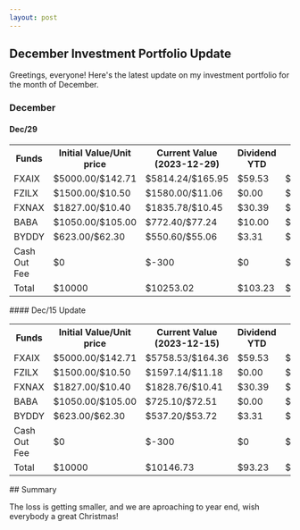 ```yaml
---
layout: post
---
```


## December Investment Portfolio Update

Greetings, everyone! Here's the latest update on my investment portfolio for the month of December.


### December

#### Dec/29 
<table style="width:100%">
  <tr>
    <th> Funds </th>
    <th> Initial Value/Unit price </th>
    <th> Current Value (2023-12-29) </th>
    <th> Dividend YTD </th>
    <th> Gain </th>
  </tr>
  <tr>
    <td> FXAIX </td>
    <td> $5000.00/$142.71 </td>
    <td> $5814.24/$165.95 </td>
    <td> $59.53 </td>
    <td> $873.76 </td>
  </tr>
  <tr>
    <td> FZILX </td>
    <td> $1500.00/$10.50 </td>
    <td> $1580.00/$11.06 </td>
    <td> $0.00 </td>
    <td> $80.00 </td>
  </tr>
  <tr>
    <td> FXNAX </td>
    <td> $1827.00/$10.40 </td>
    <td> $1835.78/$10.45 </td>
    <td> $30.39 </td>
    <td> $39.18 </td>
  </tr>
  <tr>
    <td> BABA </td>
    <td> $1050.00/$105.00 </td>
    <td> $772.40/$77.24 </td>
    <td> $10.00 </td>
    <td> $-267.60 </td>
  </tr>
  <tr>
    <td> BYDDY </td>
    <td> $623.00/$62.30 </td>
    <td> $550.60/$55.06 </td>
    <td> $3.31 </td>
    <td> $-69.09 </td>
  </tr>
  <tr>
    <td> Cash Out Fee </td>
    <td> $0 </td>
    <td> $-300 </td>
    <td> $0 </td>
    <td> $-300 </td>
  </tr>
  <tr>
    <td> Total </td>
    <td> $10000 </td>
    <td> $10253.02 </td>
    <td> $103.23 </td>
    <td> $56.25 </td>
  </tr>
</table>
#### Dec/15 Update
 
<table style="width:100%">
  <tr>
    <th> Funds </th>
    <th> Initial Value/Unit price </th>
    <th> Current Value (2023-12-15) </th>
    <th> Dividend YTD </th>
    <th> Gain </th>
  </tr>
  <tr>
    <td> FXAIX </td>
    <td> $5000.00/$142.71 </td>
    <td> $5758.53/$164.36 </td>
    <td> $59.53 </td>
    <td> $818.06 </td>
  </tr>
  <tr>
    <td> FZILX </td>
    <td> $1500.00/$10.50 </td>
    <td> $1597.14/$11.18 </td>
    <td> $0.00 </td>
    <td> $97.14 </td>
  </tr>
  <tr>
    <td> FXNAX </td>
    <td> $1827.00/$10.40 </td>
    <td> $1828.76/$10.41 </td>
    <td> $30.39 </td>
    <td> $32.15 </td>
  </tr>
  <tr>
    <td> BABA </td>
    <td> $1050.00/$105.00 </td>
    <td> $725.10/$72.51 </td>
    <td> $0.00 </td>
    <td> $-324.90 </td>
  </tr>
  <tr>
    <td> BYDDY </td>
    <td> $623.00/$62.30 </td>
    <td> $537.20/$53.72 </td>
    <td> $3.31 </td>
    <td> $-82.49 </td>
  </tr>
  <tr>
    <td> Cash Out Fee </td>
    <td> $0 </td>
    <td> $-300 </td>
    <td> $0 </td>
    <td> $-300 </td>
  </tr>
  <tr>
    <td> Total </td>
    <td> $10000 </td>
    <td> $10146.73 </td>
    <td> $93.23 </td>
    <td> $-60.04 </td>
  </tr>
</table>
## Summary

The loss is getting smaller, and we are aproaching to year end, wish everybody a great Christmas! 




 


